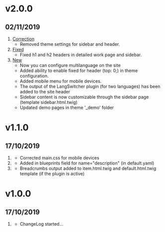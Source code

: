 # v2.0.0
## 02/11/2019

1. [Correction](#correction)
    * Removed theme settings for sidebar and header.
2. [Fixed](#bugfix)
    * Fixed h1 and h2 headers in detailed work page and sidebar.
3. [New](#new)
    * Now you can configure multilanguage on the site
    * Added ability to enable fixed for header (top: 0;) in theme configuration.
    * Added mobile menu for mobile devices.
    * The output of the LangSwitcher plugin (for two languages) has been added to the site header
    * Sidebar content is now customizable through the sidebar page (template sidebar.html.twig)
    * Updated demo pages in theme '_demo' folder

# v1.1.0
## 17/10/2019

1. [](#correction)
    * Corrected main.css for mobile devices
2. [](#new)
    * Added in blueprints field for name="description" (in default.yaml)
3. [](#new)
    * Breadcrumbs output added to item.html.twig and default.html.twig template (if the plugin is active)

# v1.0.0
## 17/10/2019

1. [](#new)
    * ChangeLog started...